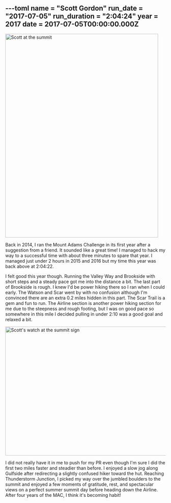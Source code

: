 ---toml
name = "Scott Gordon"
run_date = "2017-07-05"
run_duration = "2:04:24"
year = 2017
date = 2017-07-05T00:00:00.000Z
---
<img src="https://res.cloudinary.com/mount-adams-challenge/f_auto,c_limit,w_1000,h_800/results/tumblrinlineotlqsxchv31si9ly8540.jpg" loading="lazy" alt="Scott at the summit" width="480" height="640">

Back in 2014, I ran the Mount Adams Challenge in its first year after a suggestion from a friend. It sounded like a great time! I managed to hack my way to a successful time with about three minutes to spare that year. I managed just under 2 hours in 2015 and 2016 but my time this year was back above at 2:04:22.

I felt good this year though. Running the Valley Way and Brookside with short steps and a steady pace got me into the distance a bit. The last part of Brookside is rough. I knew I'd be power hiking there so I ran when I could early. The Watson and Scar went by with no confusion although I'm convinced there are an extra 0.2 miles hidden in this part. The Scar Trail is a gem and fun to run. The Airline section is another power hiking section for me due to the steepness and rough footing, but I was on good pace so somewhere in this mile I decided pulling in under 2:10 was a good goal and relaxed a bit.

<img src="https://res.cloudinary.com/mount-adams-challenge/f_auto,c_limit,w_1000,h_800/results/tumblrinlineotlqp1htqv1si9ly8540.jpg" loading="lazy" alt="Scott's watch at the summit sign" width="540" height="405">

I did not really have it in me to push for my PR even though I'm sure I did the first two miles faster and steadier than before. I enjoyed a slow jog along Gulfside after redirecting a slightly confused hiker toward the hut. Reaching Thunderstorm Junction, I picked my way over the jumbled boulders to the summit and enjoyed a few moments of gratitude, rest, and spectacular views on a perfect summer summit day before heading down the Airline. After four years of the MAC, I think it's becoming habit!




